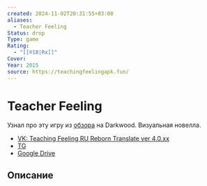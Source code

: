 ```yaml
---
created: 2024-11-02T20:31:55+03:00
aliases:
  - Teacher Feeling
Status: drop
Type: game
Rating:
  - "[[®️18|Rx]]"
Cover:
Year: 2015
source: https://teachingfeelingapk.fun/
---
```


# Teacher Feeling

Узнал про эту игру из [обзора](https://youtu.be/mmgpe1oX1v0?si=lXWwQcknLnA8xobW) на Darkwood. Визуальная новелла.

 - [VK: Teaching Feeling RU Reborn Translate ver 4.0.xx](https://vk.com/novelstranslate)
 - [TG](https://t.me/+A-80psIkJbg3NzQy)
 - [Google Drive](https://drive.google.com/drive/u/0/folders/1P0JzafO-MEeT79yUzuB3woLPgNOiQiXq?hl=ru)

## Описание


